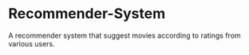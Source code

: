 # Recommender-System
A recommender system that suggest movies according to ratings from various users.
